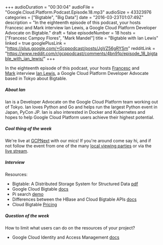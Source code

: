 +++
audioDuration = "00:30:04"
audioFile = "Google.Cloud.Platform.Podcast.Episode.18.mp3"
audioSize = 43323976
categories = ["Bigtable", "Big Data"]
date = "2016-03-23T01:07:49Z"
description = "In the eighteenth episode of this podcast, your hosts Francesc and Mark interview Ian Lewis, a Google Cloud Platform Developer Advocate on Bigtable."
draft = false
episodeNumber = 18
hosts = ["Francesc Campoy Flores", "Mark Mandel"]
title = "Bigtable with Ian Lewis"
linked = true
googlePlusLink = "https://plus.google.com/+Gcppodcast/posts/JgVZ56gRYSm"
redditLink = "https://www.reddit.com/r/gcppodcast/comments/4bn91p/episode_18_bigtable_with_ian_lewis/"
+++

In the eighteenth episode of this podcast, your hosts
[Francesc](http://twitter.com/francesc) and
[Mark](http://twitter.com/neurotic) interview
[Ian Lewis](https://twitter.com/IanMLewis), a Google Cloud Platform Developer
Advocate based in Tokyo about Bigtable.
<!--more-->

##### About Ian

Ian is a Developer Advocate on the Google Cloud Platform team working out of
Tokyo. Ian loves Python and Go and helps run the largest Python event in Japan,
PyCon JP. Ian is also interested in Docker and Kubernetes and hopes to help
Google Cloud Platform users achieve their highest potential.


##### Cool thing of the week

We're live at [GCPNext](https://cloudplatformonline.com/NEXT2016-Live.html)
with our mics!
If you're around come say hi, and if not follow the event from one of the many
[local viewing parties](https://cloudplatformonline.com/NEXT2016-Extended.html)
or via the [live stream](https://cloudplatformonline.com/NEXT2016-Live.html).


##### Interview

Resources:

- Bigtable: A Distributed Storage System for Structured Data [pdf](http://static.googleusercontent.com/media/research.google.com/en//archive/bigtable-osdi06.pdf)
- Google Cloud Bigtable [docs](https://cloud.google.com/bigtable/docs/)
- Pi search [demo](https://pi-day-demo.appspot.com)
- Differences between the HBase and Cloud Bigtable APIs [docs](https://cloud.google.com/bigtable/docs/hbase-differences)
- Cloud Bigtable [Pricing](https://cloud.google.com/bigtable/pricing)

##### Question of the week

How to limit what users can do on the resources of your project?

- Google Cloud Identity and Access Management [docs](https://cloud.google.com/iam/)
